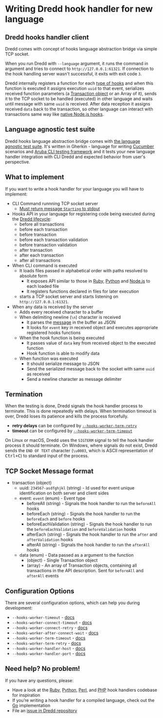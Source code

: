 # Writing Dredd hook handler for new language

## Dredd hooks handler client

Dredd comes with concept of hooks language abstraction bridge via simple TCP socket.

When you run Dredd with `--language` argument, it runs the command in argument and tries to connect to `http://127.0.0.1:61321`. If connection to the hook handling server wasn't successful, it exits with exit code `3`.

Dredd internally registers a function for each [type of hooks](hooks.md#types-of-hooks) and when this function is executed it assigns execution `uuid` to that event, serializes received function parameters (a [Transaction object](data-structures.md#transaction) or an Array of it), sends it to the TCP socket to be handled (executed) in other language and waits until message with same `uuid` is received. After data reception it assigns received `data` back to the transaction, so other language can interact with transactions same way like [native Node.js hooks](hooks-nodejs.md).

## Language agnostic test suite

Dredd hooks language abstraction bridge comes with [the language agnostic test suite](https://github.com/apiaryio/dredd-hooks-template). It's written in Gherkin - language for writing [Cucumber](https://github.com/cucumber/cucumber/wiki/A-Table-Of-Content) scenarios and [Aruba CLI testing framework](https://github.com/cucumber/aruba) and it tests your new language handler integration with CLI Dredd and expected behavior from user's perspective.

## What to implement

If you want to write a hook handler for your language you will have to implement:

- CLI Command runnning TCP socket server
    - [Must return message `Starting` to stdout](https://github.com/apiaryio/dredd-hooks-template/blob/master/features/tcp_server.feature#L5)
- Hooks API in your language for registering code being executed during the [Dredd lifecycle](how-it-works.md#execution-life-cycle):
    - before all transactions
    - before each transaction
    - before transaction
    - before each transaction validation
    - before transaction validation
    - after transaction
    - after each transaction
    - after all transactions
- When CLI command is executed
    - It loads files passed in alphabetical order with paths resolved to absolute form
        - It exposes API similar to those in [Ruby](hooks-ruby.md), [Python](hooks-python.md) and [Node.js](hooks-nodejs.md) to each loaded file
        - It registers functions declared in files for later execution
    - starts a TCP socket server and starts listening on `http://127.0.0.1:61321`.
- When any data is received by the server
    - Adds every received character to a buffer
    - When delimiting newline (`\n`) character is received
        - It parses the [message](#tcp-socket-message-format) in the buffer as JSON
        - It looks for `event` key in received object and executes appropriate registered hooks functions
    - When the hook function is being executed
        - It passes value of `data` key from received object to the executed function
        - Hook function is able to modify data
    - When function was executed
        - It should serialize message to JSON
        - Send the serialized message back to the socket with same `uuid` as received
        - Send a newline character as message delimiter

## Termination

When the testing is done, Dredd signals the hook handler process to terminate. This is done repeatedly with delays. When termination timeout is over, Dredd loses its patience and kills the process forcefully.

- **retry delays** can be configured by [`--hooks-worker-term-retry`](usage-cli.md#hooks-worker-term-retry)
- **timeout** can be configured by [`--hooks-worker-term-timeout`](usage-cli.md#hooks-worker-term-timeout)

On Linux or macOS, Dredd uses the `SIGTERM` signal to tell the hook handler process it should terminate. On Windows, where signals do not exist, Dredd sends the `END OF TEXT` character (`\u0003`, which is ASCII representation of <kbd>Ctrl+C</kbd>) to standard input of the process.

## TCP Socket Message format

- transaction (object)
    - uuid: `234567-asdfghjkl` (string) - Id used for event unique identification on both server and client sides
    - event: `event` (enum) - Event type
        - beforeAll (string) - Signals the hook handler to run the `beforeAll` hooks
        - beforeEach (string) - Signals the hook handler to run the `beforeEach` and `before` hooks
        - beforeEachValidation (string) - Signals the hook handler to run the `beforeEachValidation` and `beforeValidation` hooks
        - afterEach (string) - Signals the hook handler to run the `after` and `afterValidation` hooks
        - afterAll (string) - Signals the hook handler to run the `afterAll` hooks
    - data (enum) - Data passed as a argument to the function
        - (object) - Single Transaction object
        - (array) - An array of Transaction objects, containing all transactions in the API description. Sent for `beforeAll` and `afterAll` events

## Configuration Options

There are several configuration options, which can help you during development:

- `--hooks-worker-timeout` - [docs](usage-cli.md#hooks-worker-timeout)
- `--hooks-worker-connect-timeout` - [docs](usage-cli.md#hooks-worker-connect-timeout)
- `--hooks-worker-connect-retry` - [docs](usage-cli.md#hooks-worker-connect-retry)
- `--hooks-worker-after-connect-wait` - [docs](usage-cli.md#hooks-worker-after-connect-wait)
- `--hooks-worker-term-timeout` - [docs](usage-cli.md#hooks-worker-term-timeout)
- `--hooks-worker-term-retry` - [docs](usage-cli.md#hooks-worker-term-retry)
- `--hooks-worker-handler-host` - [docs](usage-cli.md#hooks-worker-handler-host)
- `--hooks-worker-handler-port` - [docs](usage-cli.md#hooks-worker-handler-port)

## Need help? No problem!

If you have any questions, please:

- Have a look at the [Ruby](https://github.com/apiaryio/dredd-hooks-ruby), [Python](https://github.com/apiaryio/dredd-hooks-python), [Perl](https://github.com/ungrim97/Dredd-Hooks), and [PHP](https://github.com/ddelnano/dredd-hooks-php) hook handlers codebase for inspiration
- If you’re writing a hook handler for a compiled language, check out the [Go](https://github.com/snikch/goodman) implementation
- File an [issue in Dredd repository](https://github.com/apiaryio/dredd/issues/new)
